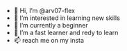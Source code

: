 - 👋 Hi, I’m @arv07-flex
- 👀 I’m interested in learning new skills 
- 🌱 I’m currently a beginner 
- 💞️ I’m a fast learner and redy to learn
- 📫 reach me on my insta

<!---
arv07-flex/arv07-flex is a ✨ special ✨ repository because its `README.md` (this file) appears on your GitHub profile.
You can click the Preview link to take a look at your changes.
--->
